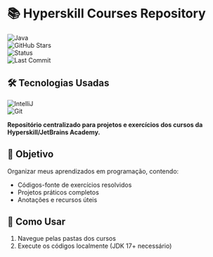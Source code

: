 # 📚 Hyperskill Courses Repository  

![Java](https://img.shields.io/badge/Java-17+-orange)  
![GitHub Stars](https://img.shields.io/github/stars/NicolasKJ/Hyperskill-Courses?style=social)  
![Status](https://img.shields.io/badge/Status-Em_Desenvolvimento-yellowgreen)  
![Last Commit](https://img.shields.io/github/last-commit/NicolasKJ/Hyperskill-Courses)

## 🛠️ Tecnologias Usadas  
![IntelliJ](https://img.shields.io/badge/IDE-IntelliJ_IDEA-black?logo=intellij-idea)  
![Git](https://img.shields.io/badge/Git-F05032?logo=git&logoColor=white)  

**Repositório centralizado para projetos e exercícios dos cursos da Hyperskill/JetBrains Academy.**  

## 🎯 Objetivo  
Organizar meus aprendizados em programação, contendo:  
- Códigos-fonte de exercícios resolvidos  
- Projetos práticos completos  
- Anotações e recursos úteis  

## 📌 Como Usar
1. Navegue pelas pastas dos cursos
2. Execute os códigos localmente (JDK 17+ necessário)
